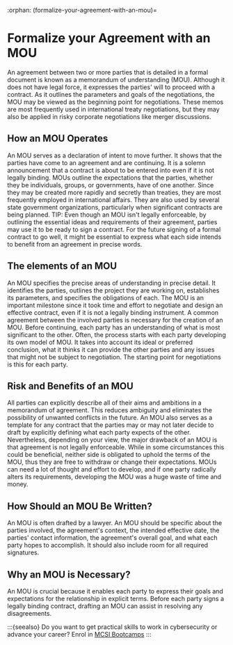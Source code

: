 :orphan:
(formalize-your-agreement-with-an-mou)=
# Formalize your Agreement with an MOU
 
An agreement between two or more parties that is detailed in a formal document is known as a memorandum of understanding (MOU). Although it does not have legal force, it expresses the parties' will to proceed with a contract. As it outlines the parameters and goals of the negotiations, the MOU may be viewed as the beginning point for negotiations. These memos are most frequently used in international treaty negotiations, but they may also be applied in risky corporate negotiations like merger discussions.

## How an MOU Operates

An MOU serves as a declaration of intent to move further. It shows that the parties have come to an agreement and are continuing. It is a solemn announcement that a contract is about to be entered into even if it is not legally binding. MOUs outline the expectations that the parties, whether they be individuals, groups, or governments, have of one another. Since they may be created more rapidly and secretly than treaties, they are most frequently employed in international affairs. They are also used by several state government organizations, particularly when significant contracts are being planned.
TIP: Even though an MOU isn't legally enforceable, by outlining the essential ideas and requirements of their agreement, parties may use it to be ready to sign a contract. For the future signing of a formal contract to go well, it might be essential to express what each side intends to benefit from an agreement in precise words.

## The elements of an MOU

An MOU specifies the precise areas of understanding in precise detail. It identifies the parties, outlines the project they are working on, establishes its parameters, and specifies the obligations of each.
The MOU is an important milestone since it took time and effort to negotiate and design an effective contract, even if it is not a legally binding instrument.
A common agreement between the involved parties is necessary for the creation of an MOU. Before continuing, each party has an understanding of what is most significant to the other.
Often, the process starts with each party developing its own model of MOU. It takes into account its ideal or preferred conclusion, what it thinks it can provide the other parties and any issues that might not be subject to negotiation. The starting point for negotiations is this for each party.

## Risk and Benefits of an MOU

All parties can explicitly describe all of their aims and ambitions in a memorandum of agreement. This reduces ambiguity and eliminates the possibility of unwanted conflicts in the future. An MOU also serves as a template for any contract that the parties may or may not later decide to draft by explicitly defining what each party expects of the other.
Nevertheless, depending on your view, the major drawback of an MOU is that agreement is not legally enforceable. While in some circumstances this could be beneficial, neither side is obligated to uphold the terms of the MOU, thus they are free to withdraw or change their expectations. MOUs can need a lot of thought and effort to develop, and if one party radically alters its requirements, developing the MOU was a huge waste of time and money.

## How Should an MOU Be Written?

An MOU is often drafted by a lawyer. An MOU should be specific about the parties involved, the agreement's context, the intended effective date, the parties' contact information, the agreement's overall goal, and what each party hopes to accomplish. It should also include room for all required signatures.

## Why an MOU is Necessary?

An MOU is crucial because it enables each party to express their goals and expectations for the relationship in explicit terms. Before each party signs a legally binding contract, drafting an MOU can assist in resolving any disagreements.

:::{seealso}
Do you want to get practical skills to work in cybersecurity or advance your career? Enrol in [MCSI Bootcamps](https://www.mosse-institute.com/bootcamps.html)
:::